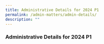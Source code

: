 ```yaml
---
title: Administrative Details for 2024 P1
permalink: /admin-matters/admin-details/
description: ""
---
```

### **Administrative Details for 2024 P1**